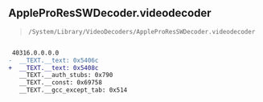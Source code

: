 ## AppleProResSWDecoder.videodecoder

> `/System/Library/VideoDecoders/AppleProResSWDecoder.videodecoder`

```diff

 40316.0.0.0.0
-  __TEXT.__text: 0x5406c
+  __TEXT.__text: 0x5408c
   __TEXT.__auth_stubs: 0x790
   __TEXT.__const: 0x69758
   __TEXT.__gcc_except_tab: 0x514

```
